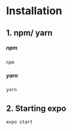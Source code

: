 # Installation

## 1. npm/ yarn

##### npm

```bash
npm
```

##### yarn

```bash
yarn
```

## 2. Starting expo

```bash
expo start
```
